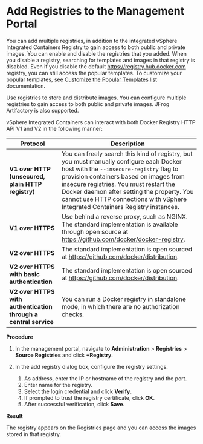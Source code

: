 # Add Registries to the Management Portal #

You can add multiple registries, in addition to the integrated vSphere Integrated Containers Registry to gain access to both public and private images. You can enable and disable the registries that you added. When you disable a registry, searching for templates and images in that registry is disabled. Even if you disable the default https://registry.hub.docker.com registry, you can still access the popular templates. To customize your popular templates, see [Customize the Popular Templates list](https://github.com/vmware/admiral/wiki/Configuration-guide#customize-the-popular-templates-list) documentation.

Use registries to store and distribute images. You can configure multiple registries to gain access to both public and private images. JFrog Artifactory is also supported.

vSphere Integrated Containers can interact with both Docker Registry HTTP API V1 and V2 in the following manner:

Protocol | Description
------------ | -------------
**V1 over HTTP (unsecured, plain HTTP registry)** | You can freely search this kind of registry, but you must manually configure each Docker host with the `--insecure-registry` flag to provision containers based on images from insecure registries. You must restart the Docker daemon after setting the property. You cannot use HTTP connections with vSphere Integrated Containers Registry instances.
**V1 over HTTPS** | Use behind a reverse proxy, such as NGINX. The standard implementation is available through open source at https://github.com/docker/docker-registry.
**V2 over HTTPS** | The standard implementation is open sourced at https://github.com/docker/distribution.
**V2 over HTTPS with basic authentication** | The standard implementation is open sourced at https://github.com/docker/distribution.
**V2 over HTTPS with authentication through a central service** | You can run a Docker registry in standalone mode, in which there are no authorization checks.


**Procedure**

1. In the management portal, navigate to **Administration** > **Registries** > **Source Registries** and click **+Registry**.

5. In the add registry dialog box, configure the registry settings.
	1. As address, enter the IP or hostname of the registry and the port.
	2. Enter name for the registry.
	3. Select the login credential and click **Verify**.
	4. If prompted to trust the registry certificate, click **OK**.
	5. After successful verification, click **Save**.


**Result**

The registry appears on the Registries page and you can access the images stored in that registry.
